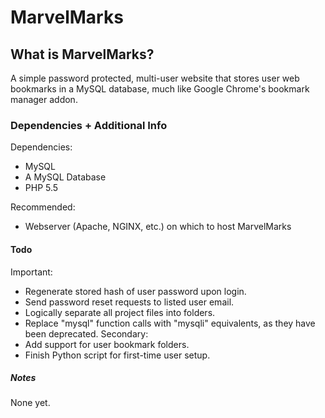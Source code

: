 # MarvelMarks

## What is MarvelMarks?
A simple password protected, multi-user website that stores user web bookmarks in a MySQL database, much like Google Chrome's bookmark manager addon.

### Dependencies + Additional Info
Dependencies:

 - MySQL
 - A MySQL Database
 - PHP 5.5
 
 Recommended:
 - Webserver (Apache, NGINX, etc.) on which to host MarvelMarks
 
 #### Todo
Important:
 - Regenerate stored hash of user password upon login.
 - Send password reset requests to listed user email.
 - Logically separate all project files into folders.
 - Replace "mysql" function calls with "mysqli" equivalents, as they have been deprecated.
Secondary:
- Add support for user bookmark folders.
- Finish Python script for first-time user setup.
 
 ##### Notes
 None yet.
